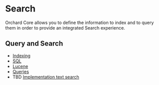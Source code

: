 # Search

Orchard Core allows you to define the information to index and to query them in order to provide an integrated Search experience.

## Query and Search

- [Indexing](../../reference/modules/Indexing/README.md)
- [SQL](../../reference/modules/SQL/README.md)
- [Lucene](../../reference/modules/Lucene/README.md)
- [Queries](../../reference/modules/Queries/README.md)
- TBD [Implementation text search](https://github.com/OrchardCMS/OrchardCore/issues/4142)
